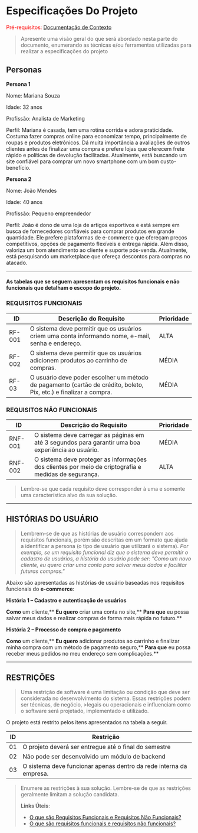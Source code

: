 # Especificações Do Projeto

<span style="color:red">Pré-requisitos: <a href="1-Contexto.md"> Documentação de Contexto</a></span>

> Apresente uma visão geral do que será abordado nesta parte do
> documento, enumerando as técnicas e/ou ferramentas utilizadas para
> realizar a especificações do projeto

## Personas

**Persona 1**

Nome: Mariana Souza

Idade: 32 anos

Profissão: Analista de Marketing

Perfil: Mariana é casada, tem uma rotina corrida e adora praticidade. Costuma fazer compras online para economizar tempo, principalmente de roupas e produtos eletrônicos. Dá muita importância a avaliações de outros clientes antes de finalizar uma compra e prefere lojas que oferecem frete rápido e políticas de devolução facilitadas. Atualmente, está buscando um site confiável para comprar um novo smartphone com um bom custo-benefício.

**Persona 2**

Nome: João Mendes

Idade: 40 anos

Profissão: Pequeno empreendedor

Perfil: João é dono de uma loja de artigos esportivos e está sempre em busca de fornecedores confiáveis para comprar produtos em grande quantidade. Ele prefere plataformas de e-commerce que ofereçam preços competitivos, opções de pagamento flexíveis e entrega rápida. Além disso, valoriza um bom atendimento ao cliente e suporte pós-venda. Atualmente, está pesquisando um marketplace que ofereça descontos para compras no atacado.

-------------------------------------------------------------------------------------------------------------------------------------------------------------------

#### As tabelas que se seguem apresentam os requisitos funcionais e não funcionais que detalham o escopo do projeto.

### REQUISITOS FUNCIONAIS

|ID    | Descrição do Requisito                                                                                            | Prioridade |
|------|-------------------------------------------------------------------------------------------------------------------|------------|
|RF-001| O sistema deve permitir que os usuários criem uma conta informando nome, e-mail, senha e endereço.                |      ALTA  | 
|RF-002| O sistema deve permitir que os usuários adicionem produtos ao carrinho de compras.                                |      MÉDIA |
|RF-03 | O usuário deve poder escolher um método de pagamento (cartão de crédito, boleto, Pix, etc.) e finalizar a compra. |      MÉDIA |




### REQUISITOS NÃO FUNCIONAIS

|ID     | Descrição do Requisito                                                                              |Prioridade |
|-------|-----------------------------------------------------------------------------------------------------|-----------|
|RNF-001| O sistema deve carregar as páginas em até 3 segundos para garantir uma boa experiência ao usuário.  |   MÉDIA   | 
|RNF-002| O sistema deve proteger as informações dos clientes por meio de criptografia e medidas de segurança.|   ALTA    | 


> Lembre-se que cada requisito deve corresponder à uma e somente uma característica alvo da sua solução. 

-------------------------------------------------------------------------------------------------------------------------------------------------------------------

## HISTÓRIAS DO USUÁRIO

>Lembrem-se de que as histórias de usuário correspondem aos requisitos funcionais, porém são descritas em um formato que ajuda a identificar a persona (o tipo de
> usuário que utilizará o sistema).
>*Por exemplo, se um requisito funcional diz que o sistema deve permitir o cadastro de usuários, a história do usuário pode ser:
>"Como um novo cliente, eu quero criar uma conta para salvar meus dados e facilitar futuras compras."*


Abaixo são apresentadas as histórias de usuário baseadas nos requisitos funcionais do **e-commerce**:

**História 1 – Cadastro e autenticação de usuários**

**Como** um cliente,\**
**Eu quero** criar uma conta no site,\**
**Para que** eu possa salvar meus dados e realizar compras de forma mais rápida no futuro.\**

**História 2 – Processo de compra e pagamento**

**Como** um cliente,\**
**Eu quero** adicionar produtos ao carrinho e finalizar minha compra com um método de pagamento seguro,\**
**Para que** eu possa receber meus pedidos no meu endereço sem complicações.\**


-------------------------------------------------------------------------------------------------------------------------------------------------------------------

## RESTRIÇÕES
>Uma restrição de software é uma limitação ou condição que deve ser considerada no desenvolvimento do sistema. Essas restrições podem ser técnicas, de negócio, >legais ou operacionais e influenciam como o software será projetado, implementado e utilizado.

O projeto está restrito pelos itens apresentados na tabela a seguir.

|ID| Restrição                                                         |
|--|-------------------------------------------------------------------|
|01| O projeto deverá ser entregue até o final do semestre             |
|02| Não pode ser desenvolvido um módulo de backend                    |
|03| O sistema deve funcionar apenas dentro da rede interna da empresa.|


> Enumere as restrições à sua solução. Lembre-se de que as restrições
> geralmente limitam a solução candidata.
> 
> **Links Úteis**:
> - [O que são Requisitos Funcionais e Requisitos Não Funcionais?](https://codificar.com.br/requisitos-funcionais-nao-funcionais/)
> - [O que são requisitos funcionais e requisitos não funcionais?](https://analisederequisitos.com.br/requisitos-funcionais-e-requisitos-nao-funcionais-o-que-sao/)
